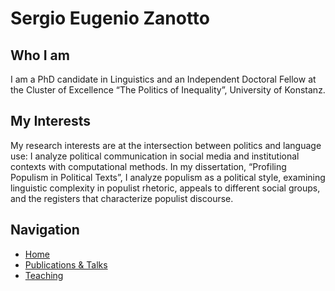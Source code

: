 # Sergio Eugenio Zanotto

## Who I am

I am a PhD candidate in Linguistics and an Independent Doctoral Fellow at the Cluster of Excellence “The Politics of Inequality”, University of Konstanz.

## My Interests

My research interests are at the intersection between politics and language use: I analyze political communication in social media and institutional contexts with computational methods. In my dissertation, “Profiling Populism in Political Texts”, I analyze populism as a political style, examining linguistic complexity in populist rhetoric, appeals to different social groups, and the registers that characterize populist discourse.

## Navigation

- [Home](index.html)
- [Publications & Talks](publications.html)
- [Teaching](teaching.html)
